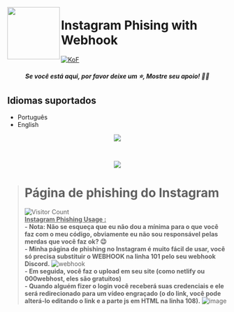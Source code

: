<a href="https://dsc.gg/TEMauza/"><img width="120" height="120" align="left" style="float: left" src="https://upload.wikimedia.org/wikipedia/commons/thumb/a/a5/Instagram_icon.png/2048px-Instagram_icon.png"></a>
# Instagram Phising with Webhook

[![KoF](https://img.shields.io/discord/731725645851394118?color=5865F2&logo=discord&logoColor=white&style=for-the-badge)](https://dsc.gg/svcc/)
<h5 align='center'>Se você está aqui, por favor deixe um ⭐️, Mostre seu apoio! 👍🏻</h6>

## Idiomas suportados
-   Português
-   English

<p align="center"><img src="https://github.com/GarudaID/ig-phising/blob/main/pict/oke.PNG"></p>
<br>
<p align="center"><img src="https://github.com/GarudaID/ig-phising/blob/main/pict/okex.PNG"></p>

> # **Página de phishing do Instagram**
>![Visitor Count](https://camo.githubusercontent.com/b69e969500158d8cef615ee33731cad5633144db5a13ba089fa5f9c102146d29/68747470733a2f2f6b6f6d617265762e636f6d2f67687076632f3f757365726e616d653d76656e61787974)<br>
**<ins>Instagram Phishing Usage :</ins>**<br>
**- Nota: Não se esqueça que eu não dou a mínima para o que você faz com o meu código, obviamente eu não sou responsável pelas merdas que você faz ok? 😉**<br>
**- Minha página de phishing no Instagram é muito fácil de usar, você só precisa substituir o WEBHOOK na linha 101 pelo seu webhook Discord.**
![webhook](https://user-images.githubusercontent.com/81310818/123550149-869fee00-d76c-11eb-9938-34a444eb00e1.PNG)<br>
**- Em seguida, você faz o upload em seu site (como netlify ou 000webhost, eles são gratuitos)**<br>
**- Quando alguém fizer o login você receberá suas credenciais e ele será redirecionado para um vídeo engraçado (o do link, você pode alterá-lo editando o link e a parte js em HTML na linha 108).**
![image](https://user-images.githubusercontent.com/81310818/123550314-4d1bb280-d76d-11eb-8ca0-cec48b286461.png)<br>
